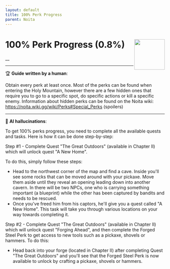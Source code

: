```yaml
---
layout: default
title: 100% Perk Progress
parent: Noita
---
```


# 100% Perk Progress (0.8%) <img align="right" src="https://cdn.cloudflare.steamstatic.com/steamcommunity/public/images/apps/881100/4a730e833b0b3d1c626ea5036db56e81054b7d7b.jpg" width="96" height="96">

__

---

:trophy: **Guide written by a human**:

Obtain every perk at least once. Most of the perks can be found when entering the Holy Mountain, however there are a few hidden ones that require you to go to a specific spot, do specific actions or kill a specific enemy.
Information about hidden perks can be found on the Noita wiki: https://noita.wiki.gg/wiki/Perks#Special_Perks (spoilers)

---

:robot: **AI hallucinations**:

To get 100% perks progress, you need to complete all the available quests and tasks. Here is how it can be done step-by-step:

Step #1 - Complete Quest "The Great Outdoors" (available in Chapter II) which will unlock quest "A New Home". 

To do this, simply follow these steps:
   * Head to the northwest corner of the map and find a cave. Inside you'll see some rocks that can be moved around with your pickaxe. Move them aside until they reveal an opening leading down into another cavern. In there will be two NPCs, one who is carrying something important (a blueprint) while the other has been captured by bandits and needs to be rescued.
   * Once you've freed him from his captors, he'll give you a quest called "A New Home". This task will take you through various locations on your way towards completing it. 
   
Step #2 - Complete Quest "The Great Outdoors" (available in Chapter II) which will unlock quest "Forging Ahead", and then complete the Forged Steel Perk to get access to new tools such as a pickaxe, shovels or hammers.
To do this: 
   * Head back into your forge (located in Chapter II) after completing Quest "The Great Outdoors" and you'll see that the Forged Steel Perk is now available to unlock by crafting a pickaxe, shovels or hammers.
   